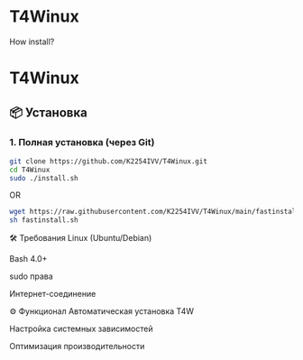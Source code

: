 # T4Winux
How install?

# T4Winux

## 📦 Установка

### 1. Полная установка (через Git)
```bash
git clone https://github.com/K2254IVV/T4Winux.git
cd T4Winux
sudo ./install.sh
```
OR

```bash
wget https://raw.githubusercontent.com/K2254IVV/T4Winux/main/fastinstall.sh
sh fastinstall.sh
```

🛠️ Требования
Linux (Ubuntu/Debian)

Bash 4.0+

sudo права

Интернет-соединение

⚙️ Функционал
Автоматическая установка T4W

Настройка системных зависимостей

Оптимизация производительности
